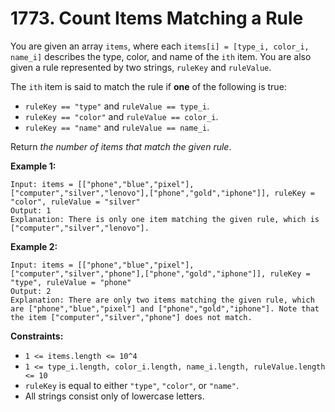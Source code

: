 # 1773. Count Items Matching a Rule

You are given an array `items`, where each `items[i] = [type_i, color_i, name_i]` describes the type, color, and name of the `ith` item. You are also given a rule represented by two strings, `ruleKey` and `ruleValue`.

The `ith` item is said to match the rule if **one** of the following is true:

- `ruleKey == "type"` and `ruleValue == type_i`.
- `ruleKey == "color"` and `ruleValue == color_i`.
- `ruleKey == "name"` and `ruleValue == name_i`.

Return *the number of items that match the given rule*.

**Example 1:**

```()
Input: items = [["phone","blue","pixel"],["computer","silver","lenovo"],["phone","gold","iphone"]], ruleKey = "color", ruleValue = "silver"
Output: 1
Explanation: There is only one item matching the given rule, which is ["computer","silver","lenovo"].
```

**Example 2:**

```()
Input: items = [["phone","blue","pixel"],["computer","silver","phone"],["phone","gold","iphone"]], ruleKey = "type", ruleValue = "phone"
Output: 2
Explanation: There are only two items matching the given rule, which are ["phone","blue","pixel"] and ["phone","gold","iphone"]. Note that the item ["computer","silver","phone"] does not match.
```

**Constraints:**

- `1 <= items.length <= 10^4`
- `1 <= type_i.length, color_i.length, name_i.length, ruleValue.length <= 10`
- `ruleKey` is equal to either `"type"`, `"color"`, or `"name"`.
- All strings consist only of lowercase letters.
